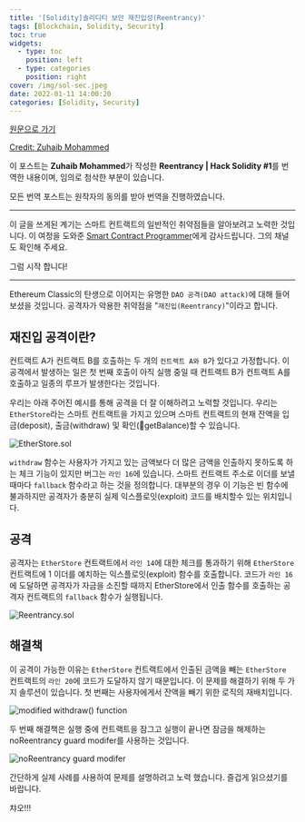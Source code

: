 ```yaml
---
title: '[Solidity]솔리디티 보안 재진입성(Reentrancy)'
tags: [Blockchain, Solidity, Security]
toc: true
widgets:
  - type: toc
    position: left
  - type: categories
    position: right
cover: /img/sol-sec.jpeg
date: 2022-01-11 14:00:20
categories: [Solidity, Security]
---
```


</pre>

<!--more-->

<!--more-->

[원문으로 가기](https://coinsbench.com/reentrancy-hack-solidity-1-aad0154a3a6b)

[Credit: Zuhaib Mohammed](https://zuhaibmd.medium.com/)

이 포스트는 **Zuhaib Mohammed**가 작성한 **Reentrancy | Hack Solidity #1**를 번역한 내용이며, 임의로 첨삭한 부분이 있습니다.

모든 번역 포스트는 원작자의 동의를 받아 번역을 진행하였습니다.

---

이 글을 쓰게된 계기는 스마트 컨트랙트의 일반적인 취약점들을 알아보려고 노력한 것입니다. 이 여정을 도와준 [Smart Contract Programmer](https://www.youtube.com/channel/UCJWh7F3AFyQ_x01VKzr9eyA)에게 감사드립니다. 그의 채널도 확인해 주세요.

그럼 시작 합니다!

---

Ethereum Classic의 탄생으로 이어지는 유명한 `DAO 공격(DAO attack)`에 대해 들어보셨을 것입니다. 공격자가 악용한 취약점을 "`재진입(Reentrancy)`"이라고 합니다.

## **재진입 공격이란?**

컨트랙트 A가 컨트랙트 B를 호출하는 두 개의 `컨트랙트 A와 B`가 있다고 가정합니다. 이 공격에서 발생하는 일은 첫 번째 호출이 아직 실행 중일 때 컨트랙트 B가 컨트랙트 A를 호출하고 일종의 루프가 발생한다는 것입니다.

우리는 아래 주어진 예시를 통해 공격을 더 잘 이해하려고 노력할 것입니다. 우리는 `EtherStore`라는 스마트 컨트랙트을 가지고 있으며 스마트 컨트랙트의 현재 잔액을 입금(deposit), 출금(withdraw) 및 확인(getBalance)할 수 있습니다.

![EtherStore.sol](/img/솔리디티-보안-재진입성-Reentrancy/1.png?style=centerme)

`withdraw` 함수는 사용자가 가지고 있는 금액보다 더 많은 금액을 인출하지 못하도록 하는 체크 기능이 있지만 버그는 `라인 16`에 있습니다. 스마트 컨트랙트 주소로 이더를 보낼 때마다 `fallback` 함수라고 하는 것을 정의합니다. 대부분의 경우 이 기능은 빈 함수에 불과하지만 공격자가 충분히 실제 익스플로잇(exploit) 코드를 배치할수 있는 위치입니다.

## **공격**

공격자는 `EtherStore` 컨트랙트에서 `라인 14`에 대한 체크를 통과하기 위해 `EtherStore` 컨트랙트에 1 이더를 예치하는 익스플로잇(exploit) 함수를 호출합니다. 코드가 `라인 16`에 도달하면 공격자가 자금을 소진할 때까지 EtherStore에서 인출 함수를 호출하는 공격자 컨트랙트의 `fallback` 함수가 실행됩니다.

![Reentrancy.sol](/img/솔리디티-보안-재진입성-Reentrancy/2.png?style=centerme)

## **해결책**

이 공격이 가능한 이유는 `EtherStore` 컨트랙트에서 인출된 금액을 빼는 `EtherStore` 컨트랙트의 `라인 20`에 코드가 도달하지 않기 때문입니다. 이 문제를 해결하기 위해 두 가지 솔루션이 있습니다. 첫 번째는 사용자에게서 잔액을 빼기 위한 로직의 재배치입니다.

![modified withdraw() function](/img/솔리디티-보안-재진입성-Reentrancy/3.png?style=centerme)

두 번째 해결책은 실행 중에 컨트랙트을 잠그고 실행이 끝나면 잠금을 해제하는 noReentrancy guard modifer를 사용하는 것입니다.

![noReentrancy guard modifer](/img/솔리디티-보안-재진입성-Reentrancy/4.png?style=centerme)

간단하게 실제 사례를 사용하여 문제를 설명하려고 노력 했습니다. 즐겁게 읽으셨기를 바랍니다.

챠오!!!